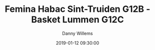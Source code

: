 ---
layout: album
title: Femina Habac Sint-Truiden G12B - Basket Lummen G12C
description: Competitie wedstrijd tussen Femina Habac Sint-Truiden G12B en Basket Lummen G12C.
date: 2019-01-12 09:30:00
cover: /albums/2019-01-12-Femina-Habac-Sint-Truiden-G12B-Basket-Lummen-G12C/thumbnails/DSC_0075.jpg
author: Danny Willems
archived: true
pagination: 
  enabled: true
  images: true
  imageLayout: image
  itemsPerPage: 64
---